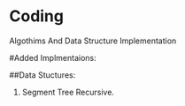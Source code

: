 # Coding
Algothims And Data Structure Implementation

#Added Implmentaions:

##Data Stuctures:
1. Segment Tree Recursive.
